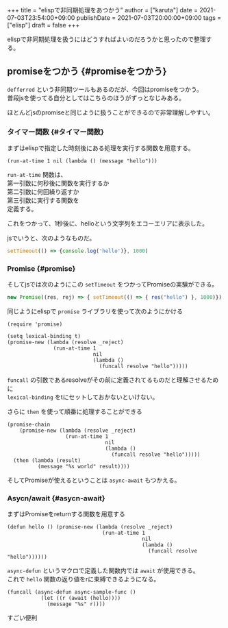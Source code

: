 +++
title = "elispで非同期処理をあつかう"
author = ["karuta"]
date = 2021-07-03T23:54:00+09:00
publishDate = 2021-07-03T20:00:00+09:00
tags = ["elisp"]
draft = false
+++

elispで非同期処理を扱うにはどうすればよいのだろうかと思ったので整理する。  

<!--more-->  

## promiseをつかう {#promiseをつかう}

`defferred` という非同期ツールもあるのだが、今回はpromiseをつかう。  
普段jsを使ってる自分としてはこちらのほうがずっとなじみある。  

ほとんどjsのpromiseと同じように扱うことができるので非常理解しやすい。  


### タイマー関数 {#タイマー関数}

まずはelispで指定した時刻後にある処理を実行する関数を用意する。  

```elisp
(run-at-time 1 nil (lambda () (message "hello")))
```

`run-at-time` 関数は、  
第一引数に何秒後に関数を実行するか  
第二引数に何回繰り返すか  
第三引数に実行する関数を  
定義する。  

これをつかって、1秒後に、helloという文字列をエコーエリアに表示した。  

jsでいうと、次のようなものだ。  

```js
setTimeout(() => {console.log('hello')}, 1000)
```


### Promise {#promise}

そしてjsでは次のようにこの `setTimeout` をつかってPromiseの実験ができる。  

```js
new Promise((res, rej) => { setTimeout(() => { res("hello") }, 1000)})
```

同じようにelispで `promise` ライブラリを使って次のようにかける  

```elisp
(require 'promise)
```

```elisp
(setq lexical-binding t)
(promise-new (lambda (resolve _reject)
               (run-at-time 1
                            nil
                            (lambda ()
                              (funcall resolve "hello")))))
```

`funcall` の引数であるresolveがその前に定義されてるものだと理解させるために  
`lexical-binding` をtにセットしておかないといけない。  

さらに `then` を使って順番に処理することができる  

```elisp
(promise-chain
    (promise-new (lambda (resolve _reject)
                   (run-at-time 1
                                nil
                                (lambda ()
                                  (funcall resolve "hello")))))
  (then (lambda (result)
          (message "%s world" result))))    
```

そしてPromiseが使えるということは `async-await` もつかえる。  


### Asycn/await {#asycn-await}

まずはPromiseをreturnする関数を用意する  

```elisp
(defun hello () (promise-new (lambda (resolve _reject)
                               (run-at-time 1
                                            nil
                                            (lambda ()
                                              (funcall resolve "hello"))))))
```

`async-defun` というマクロで定義した関数内では `await` が使用できる。  
これで `hello` 関数の返り値をrに束縛できるようになる。  

```elisp
(funcall (async-defun async-sample-func ()
           (let ((r (await (hello))))
             (message "%s" r))))
```

すごい便利  
